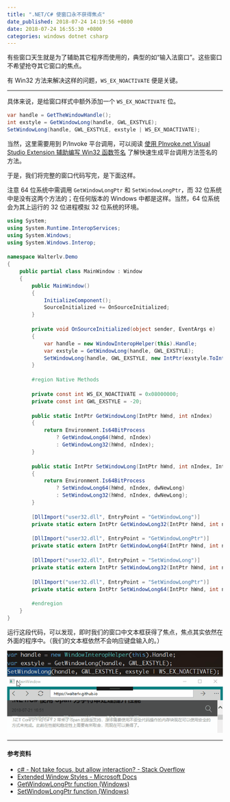 ```yaml
---
title: ".NET/C# 使窗口永不获得焦点"
date_published: 2018-07-24 14:19:56 +0800
date: 2018-07-24 16:55:30 +0800
categories: windows dotnet csharp
---
```


有些窗口天生就是为了辅助其它程序而使用的，典型的如“输入法窗口”。这些窗口不希望抢夺其它窗口的焦点。

有 Win32 方法来解决这样的问题，`WS_EX_NOACTIVATE` 便是关键。

---

具体来说，是给窗口样式中额外添加一个 `WS_EX_NOACTIVATE` 位。

```csharp
var handle = GetTheWindowHandle();
int exstyle = GetWindowLong(handle, GWL_EXSTYLE);
SetWindowLong(handle, GWL_EXSTYLE, exstyle | WS_EX_NOACTIVATE);
```

当然，这里需要用到 P/Invoke 平台调用，可以阅读 [使用 PInvoke.net Visual Studio Extension 辅助编写 Win32 函数签名](/post/pinvoke-net-visual-studio-extension.html) 了解快速生成平台调用方法签名的方法。

于是，我们将完整的窗口代码写完，是下面这样。

注意 64 位系统中需调用 `GetWindowLongPtr` 和 `SetWindowLongPtr`，而 32 位系统中是没有这两个方法的；在任何版本的 Windows 中都是这样。当然，64 位系统会为其上运行的 32 位进程模拟 32 位系统的环境。

```csharp
using System;
using System.Runtime.InteropServices;
using System.Windows;
using System.Windows.Interop;

namespace Walterlv.Demo
{
    public partial class MainWindow : Window
    {
        public MainWindow()
        {
            InitializeComponent();
            SourceInitialized += OnSourceInitialized;
        }
        
        private void OnSourceInitialized(object sender, EventArgs e)
        {
            var handle = new WindowInteropHelper(this).Handle;
            var exstyle = GetWindowLong(handle, GWL_EXSTYLE);
            SetWindowLong(handle, GWL_EXSTYLE, new IntPtr(exstyle.ToInt32() | WS_EX_NOACTIVATE));
        }

        #region Native Methods

        private const int WS_EX_NOACTIVATE = 0x08000000;
        private const int GWL_EXSTYLE = -20;

        public static IntPtr GetWindowLong(IntPtr hWnd, int nIndex)
        {
            return Environment.Is64BitProcess
                ? GetWindowLong64(hWnd, nIndex)
                : GetWindowLong32(hWnd, nIndex);
        }

        public static IntPtr SetWindowLong(IntPtr hWnd, int nIndex, IntPtr dwNewLong)
        {
            return Environment.Is64BitProcess
                ? SetWindowLong64(hWnd, nIndex, dwNewLong)
                : SetWindowLong32(hWnd, nIndex, dwNewLong);
        }

        [DllImport("user32.dll", EntryPoint = "GetWindowLong")]
        private static extern IntPtr GetWindowLong32(IntPtr hWnd, int nIndex);

        [DllImport("user32.dll", EntryPoint = "GetWindowLongPtr")]
        private static extern IntPtr GetWindowLong64(IntPtr hWnd, int nIndex);

        [DllImport("user32.dll", EntryPoint = "SetWindowLong")]
        private static extern IntPtr SetWindowLong32(IntPtr hWnd, int nIndex, IntPtr dwNewLong);

        [DllImport("user32.dll", EntryPoint = "SetWindowLongPtr")]
        private static extern IntPtr SetWindowLong64(IntPtr hWnd, int nIndex, IntPtr dwNewLong);

        #endregion
    }
}
```

运行这段代码，可以发现，即时我们的窗口中文本框获得了焦点，焦点其实依然在外面的程序中。（我们的文本框依然不会响应键盘输入的。）

![No Activate](/static/posts/2018-07-24-no-activate.gif)

---

#### 参考资料

- [c# - Not take focus, but allow interaction? - Stack Overflow](https://stackoverflow.com/questions/6804251/not-take-focus-but-allow-interaction)
- [Extended Window Styles - Microsoft Docs](https://docs.microsoft.com/en-us/windows/desktop/winmsg/extended-window-styles)
- [GetWindowLongPtr function (Windows)](https://msdn.microsoft.com/en-us/library/windows/desktop/ms633585%28v=vs.85%29.aspx)
- [SetWindowLongPtr function (Windows)](https://msdn.microsoft.com/en-us/library/windows/desktop/ms644898(v=vs.85).aspx)
